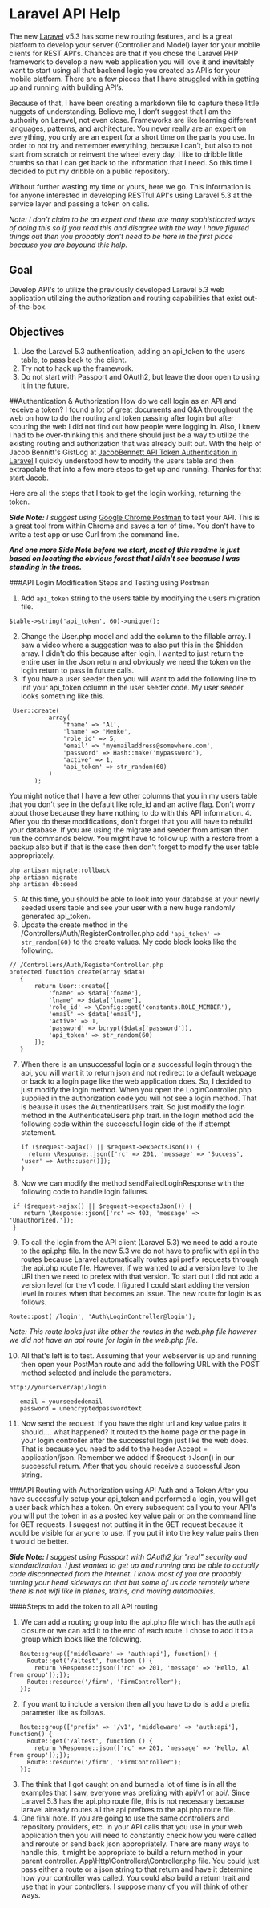 # Laravel API Help
The new [Laravel](https://laravel.com/) v5.3 has some new routing features, and is a great platform to develop your server (Controller and Model) layer for your mobile clients for REST API's.  Chances are that if you chose the Laravel PHP framework to develop a new web application you will love it and inevitably want to start using all that backend logic you created as API’s for your mobile platform.  There are a few pieces that I have struggled with in getting up and running with building API’s.  

Because of that, I have been creating a markdown file to capture these little nuggets of understanding.  Believe me, I don’t suggest that I am the authority on Laravel, not even close.  Frameworks are like learning different languages, patterns, and architecture.  You never really are an expert on everything, you only are an expert for a short time on the parts you use.  In order to not try and remember everything, because I can’t, but also to not start from scratch or reinvent the wheel every day, I like to dribble little crumbs so that I can get back to the information that I need. So this time I decided to put my dribble on a public repository.

Without further wasting my time or yours, here we go. This information is for anyone interested in developing RESTful API's using Laravel 5.3 at the service layer and passing a token on calls.  

*Note: I don't claim to be an expert and there are many sophisticated ways of doing this so if you read this and disagree with the way I have figured things out then you probably don't need to be here in the first place because you are beyound this help.*

## Goal
Develop API's to utilize the previously developed Laravel 5.3 web application utilizing the authorization and routing capabilities that exist out-of-the-box.

## Objectives
1. Use the Laravel 5.3 authentication, adding an api_token to the users table, to pass back to the client.
2. Try not to hack up the framework.
3. Do not start with Passport and OAuth2, but leave the door open to using it in the future.

##Authentication & Authorization
How do we call login as an API and receive a token?  I found a lot of great documents and Q&A throughout the web on how to do the routing and token passing after login but after scouring the web I did not find out how people were logging in.  Also, I knew I had to be over-thinking this and there should just be a way to utilize the existing routing and authorization that was already built out.  With the help of Jacob Bennitt's GistLog at [JacobBennett API Token Authentication in Laravel](https://gistlog.co/JacobBennett/090369fbab0b31130b51) I quickly understood how to modify the users table and then extrapolate that into a few more steps to get up and running.  Thanks for that start Jacob.

Here are all the steps that I took to get the login working, returning the token.

***Side Note:*** *I suggest using* [Google Chrome Postman](https://www.getpostman.com) to test your API.  This is a great tool from within Chrome and saves a ton of time.  You don't have to write a test app or use Curl from the command line.

***And one more Side Note before we start, most of this readme is just based on locating the obvious forest that I didn't see because I was standing in the trees.***

###API Login Modification Steps and Testing using Postman
1. Add `api_token` string to the users table by modifying the users migration file.

  ~~~~
  $table->string('api_token', 60)->unique();
  ~~~~
  
2. Change the User.php model and add the column to the fillable array.  I saw a video where a suggestion was to also put this in the $hidden array.  I didn't do this because after login, I wanted to just return the entire user in the Json return and obviously we need the token on the login return to pass in future calls.
3. If you have a user seeder then you will want to add the following line to init your api_token column in the user seeder code.  My user seeder looks something like this.

 ~~~~
  User::create(
            array(
                'fname' => 'Al',
                'lname' => 'Menke',
                'role_id' => 5,
                'email' => 'myemailaddress@somewhere.com',
                'password' => Hash::make('mypassword'),
                'active' => 1,
                'api_token' => str_random(60)
            )
        );
 ~~~~
  You might notice that I have a few other columns that you in my users table that you don't see in the default like role_id and an active flag.  Don't worry about those because they have nothing to do with this API information.
4. After you do these modifications, don't forget that you will have to rebuild your database.  If you are using the migrate and seeder from artisan then run the commands below.  You might have to follow up with a restore from a backup also but if that is the case then don't forget to modify the user table appropriately.

 ~~~~
 php artisan migrate:rollback
 php artisan migrate
 php artisan db:seed
 ~~~~
 
5. At this time, you should be able to look into your database at your newly seeded users table and see your user with a new huge randomly generated api_token.
6. Update the create method in the /Controllers/Auth/RegisterController.php add `'api_token' => str_random(60)` to the create values.  My code block looks like the following.

 ~~~~
 // /Controllers/Auth/RegisterController.php
 protected function create(array $data)
    {
        return User::create([
            'fname' => $data['fname'],
            'lname' => $data['lname'],
            'role_id' => \Config::get('constants.ROLE_MEMBER'),
            'email' => $data['email'],
            'active' => 1,
            'password' => bcrypt($data['password']),
            'api_token' => str_random(60)
        ]);
    }
 ~~~~
 
7. When there is an unsuccessful login or a successful login through the api, you will want it to return json and not redirect to a default webpage or back to a login page like the web application does.  So, I decided to just modify the login method.  When you open the LoginController.php supplied in the authorization code you will not see a login method.  That is beause it uses the AuthenticatUsers trait.  So just modify the login method in the AuthenticateUsers.php trait. in the login method add the following code within the successful login side of the if attempt statement.

     ~~~~
     if ($request->ajax() || $request->expectsJson()) {
       return \Response::json(['rc' => 201, 'message' => 'Success', 'user' => Auth::user()]);
     }
     ~~~~
     
8. Now we can modify the method sendFailedLoginResponse with the following code to handle login failures.

 ~~~~
  if ($request->ajax() || $request->expectsJson()) { 
     return \Response::json(['rc' => 403, 'message' => 'Unauthorized.']);
  }
  ~~~~
  
9. To call the login from the API client (Laravel 5.3) we need to add a route to the api.php file.  In the new 5.3 we do not have to prefix with api in the routes because Laravel automatically routes api prefix requests through the api.php route file.  However, if we wanted to ad a version level to the URI then we need to prefex with that version.  To start out I did not add a version level for the v1 code.  I figured I could start adding the version level in routes when that becomes an issue. The new route for login is as follows.  

 ~~~~
 Route::post('/login', 'Auth\LoginController@login');
 ~~~~

  *Note: This route looks just like other the routes in the web.php file however we did not have an api route for login in the web.php file.*
  
10. All that's left is to test.  Assuming that your webserver is up and running then open your PostMan route and add the following URL with the POST method selected and include the parameters.

 ~~~~
 http://yourserver/api/login
 
    email = yourseededemail
    password = unencryptedpasswordtext
 ~~~~
 
11. Now send the request.  If you have the right url and key value pairs it should.... what happened?  It routed to the home page or the page in your login controller after the successful login just like the web does.  That is because you need to add to the header Accept = application/json.  Remember we added if $request->Json() in our successful return.  After that you should receive a successful Json string.

###API Routing with Authorization using API Auth and a Token
After you have successfully setup your api_token and performed a login, you will get a user back which has a token.  On every subsequent call you to your API's you will put the token in as a posted key value pair or on the command line for GET requests.  I suggest not putting it in the GET request because it would be visible for anyone to use.  If you put it into the key value pairs then it would be better. 

***Side Note:*** *I suggest using Passport with OAuth2 for "real" security and standardization.  I just wanted to get up and running and be able to actually code disconnected from the Internet.  I know most of you are probably turning your head sideways on that but some of us code remotely where there is not wifi like in planes, trains, and moving automobiies.*

####Steps to add the token to all API routing
1. We can add a routing group into the api.php file which has the auth:api closure or we can add it to the end of each route.  I chose to add it to a group which looks like the following.

 ~~~~
    Route::group(['middleware' => 'auth:api'], function() {
      Route::get('/altest', function () {
        return \Response::json(['rc' => 201, 'message' => 'Hello, Al from group']);}); 
      Route::resource('/firm', 'FirmController');
    });
 ~~~~
 
2. If you want to include a version then all you have to do is add a prefix parameter like as follows.

 ~~~~
    Route::group(['prefix' => '/v1', 'middleware' => 'auth:api'], function() {
      Route::get('/altest', function () {
        return \Response::json(['rc' => 201, 'message' => 'Hello, Al from group']);}); 
      Route::resource('/firm', 'FirmController');
    });
 ~~~~
 
3. The think that I got caught on and burned a lot of time is in all the examples that I saw, everyone was prefixing with api/v1 or api/.  Since Laravel 5.3 has the api.php route file, this is not necessary because laravel already routes all the api prefixes to the api.php route file.
4. One final note.  If you are going to use the same controllers and repository providers, etc. in your API calls that you use in your web application then you will need to constantly check how you were called and reroute or send back json appropriately.  There are many ways to handle this, it might be appropriate to build a return method in your parent controller. App\Http\Controllers\Controller.php file.  You could just pass either a route or a json string to that return and have it determine how your controller was called.  You could also build a return trait and use that in your controllers.  I suppose many of you will think of other ways.


